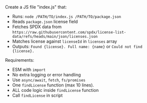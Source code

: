 Create a JS file "index.js" that:

- Runs: `node /PATH/TO/index.js /PATH/TO/package.json`
- Reads `package.json` license field
- Fetches SPDX data from
  `https://raw.githubusercontent.com/spdx/license-list-data/refs/heads/main/json/licenses.json`
- Matches license against `licenseId` in `licenses` array
- Outputs: `Found {license}. Full name: {name}` or `Could not find {license}.`

Requirements:

- ESM with `import`
- No extra logging or error handling
- Use `async/await`, `fetch`, `fs/promises`
- One `findLicense` function (max 10 lines).
- ALL code logic inside `findLicense` function
- Call `findLicense` in script

